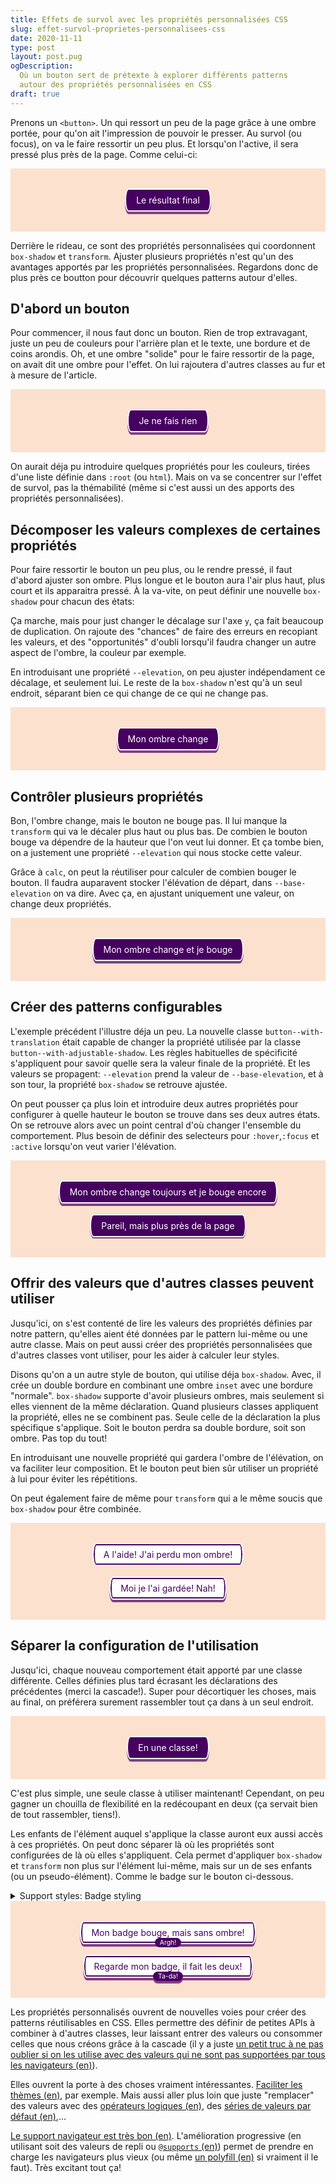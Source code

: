 ```yaml
---
title: Effets de survol avec les propriétés personnalisées CSS
slug: effet-survol-proprietes-personnalisees-css
date: 2020-11-11
type: post
layout: post.pug
ogDescription:
  Où un bouton sert de prétexte à explorer différents patterns
  autour des propriétés personnalisées en CSS
draft: true
---
```

<style class="d--none">
  .demo-content {
    background-color: #fbe1ce;
    padding: 2rem;
    text-align: center;
  }
</style>

Prenons un `<button>`. Un qui ressort un peu de la page grâce à une ombre portée, pour qu'on ait l'impression de pouvoir le presser. Au survol (ou focus), on va le faire ressortir un peu plus. Et lorsqu'on l'active, il sera pressé plus près de la page. Comme celui-ci:

<div class="demo demo--shallow demo--centered">
  <div class="demo-content">
    <button class="button button--with-elevation button--with-elevation__elevate">
      Le résultat final
    </button>
  </div>
</div>

Derrière le rideau, ce sont des propriétés personnalisées qui coordonnent `box-shadow` et `transform`. Ajuster plusieurs propriétés n'est qu'un des avantages apportés par les propriétés personnalisées. Regardons donc de plus près ce boutton pour découvrir quelques patterns autour d'elles.

D'abord un bouton
---

Pour commencer, il nous faut donc un bouton. Rien de trop extravagant, juste un peu de couleurs pour l'arrière plan et le texte, une bordure et de coins arondis. Oh, et une ombre "solide" pour le faire ressortir de la page, on avait dit une ombre pour l'effet. On lui rajoutera d'autres classes au fur et à mesure de l'article.

<style>
  /*
    Utiliser un classe permettra d'éviter
    de cibler tous les boutons de la page
  */
  .button {
    font: inherit;
    border-radius: 0.375rem / 50% ;
    background: #460160;
    color: white;
    border: solid 0.125rem white;
    padding: 0.5rem 1rem;
    box-shadow: 0 0.25rem 0 RGBA(70, 1, 96, 0.7);
  }
</style>

<div class="demo demo--shallow demo--centered">
  <div class="demo-content">
    <button class="button">Je ne fais rien</button>
  </div>
</div>

On aurait déja pu introduire quelques propriétés pour les couleurs, tirées d'une liste définie dans `:root` (ou `html`). Mais on va se concentrer sur l'effet de survol, pas la thémabilité (même si c'est aussi un des apports des propriétés personnalisées).

Décomposer les valeurs complexes de certaines propriétés
---

Pour faire ressortir le bouton un peu plus, ou le rendre pressé, il faut d'abord ajuster son ombre. Plus longue et le bouton aura l'air plus haut, plus court et ils apparaitra pressé. À la va-vite, on peut définir une nouvelle `box-shadow` pour chacun des états:

<style>
  .button--with-static-adjustable-shadows:hover,
  .button--with-static-adjustable-shadows:focus {
    box-shadow: 0 0.375rem 0 RGBA(70, 1, 96, 0.7);
  }

  .button--with-static-adjustable-shadows:active {
    box-shadow: 0 0.125rem 0 RGBA(70, 1, 96, 0.7);
  }
</style>

Ça marche, mais pour just changer le décalage sur l'axe `y`, ça fait beaucoup de duplication. On rajoute des "chances" de faire des erreurs en recopiant les valeurs, et des "opportunités" d'oubli lorsqu'il faudra changer un autre aspect de l'ombre, la couleur par exemple.

En introduisant une propriété `--elevation`, on peu ajuster indépendament ce décalage, et seulement lui. Le reste de la `box-shadow` n'est qu'à un seul endroit, séparant bien ce qui change de ce qui ne change pas.

<style>
  .button--with-adjustable-shadows {
    --elevation: 0.25rem;
    box-shadow: 0 var(--elevation) 0 RGBA(70, 1, 96, 0.7);
  }

  .button--with-adjustable-shadows:hover,
  .button--with-adjustable-shadows:focus {
    --elevation: 0.375rem;
  }

  .button--with-adjustable-shadows:active {
    --elevation: 0.125rem;
  }
</style>

<div class="demo demo--shallow demo--centered">
  <div class="demo-content">
    <button class="button button--with-adjustable-shadows">Mon ombre change</button>
  </div>
</div>

Contrôler plusieurs propriétés
---

Bon, l'ombre change, mais le bouton ne bouge pas. Il lui manque la `transform` qui va le décaler plus haut ou plus bas. De combien le bouton bouge va dépendre de la hauteur que l'on veut lui donner. Et ça tombe bien, on a justement une propriété `--elevation` qui nous stocke cette valeur.

Grâce à `calc`, on peut la réutiliser pour calculer de combien bouger le bouton. Il faudra auparavent stocker l'élévation de départ, dans `--base-elevation` on va dire. Avec ça, en ajustant uniquement une valeur, on change deux propriétés.

<style>
  .button--with-translation {
    --base-elevation: 0.25rem;
    --elevation: var(--base-elevation);
    transform: translateY(calc(var(--base-elevation) - var(--elevation)));
  }
</style>

<div class="demo demo--shallow demo--centered">
  <div class="demo-content">
    <button class="button button--with-adjustable-shadows button--with-translation">Mon ombre change et je bouge</button>
  </div>
</div>

Créer des patterns configurables
---

L'exemple précédent l'illustre déja un peu. La nouvelle classe `button--with-translation` était capable de changer la propriété  utilisée par la classe `button--with-adjustable-shadow`. Les règles habituelles de spécificité s'appliquent pour savoir quelle sera la valeur finale de la propriété. Et les valeurs se propagent:
`--elevation` prend la valeur de `--base-elevation`, et à son tour, la propriété `box-shadow` se retrouve ajustée.

On peut pousser ça plus loin et introduire deux autres propriétés pour configurer à quelle hauteur le bouton se trouve dans ses deux autres états. On se retrouve alors avec un point central d'où changer l'ensemble du comportement. Plus besoin de définir des selecteurs pour `:hover`,`:focus` et `:active` lorsqu'on veut varier l'élévation.

<style>
  .button--configurable {
    --base-elevation: 0.25rem;
    --up-elevation: 0.375rem;
    --down-elevation: 0.125rem;
  }

  .button--configurable:hover,
  .button--configurable:focus {
    --elevation: var(--up-elevation);
  }

  .button--configurable:active {
    --elevation: var(--down-elevation);
  }

  .button--configurable-low {
    --base-elevation: 0.125rem;
    --up-elevation: 0.1875rem;
    --down-elevation: 0.0625rem;
  }
</style>

<div class="demo demo--shallow demo--centered">
  <div class="demo-content">
    <button class="button button--with-adjustable-shadows button--with-translation">Mon ombre change toujours et je bouge encore</button>
    <br><br>
    <button class="button button--with-adjustable-shadows button--with-translation button--configurable button--configurable-low">Pareil, mais plus près de la page</button>
  </div>
</div>

Offrir des valeurs que d'autres classes peuvent utiliser
---

Jusqu'ici, on s'est contenté de lire les valeurs des propriétés définies par notre pattern, qu'elles aient été données par le pattern lui-même ou une autre classe. Mais on peut aussi créer des propriétés personnalisées que d'autres classes vont utiliser, pour les aider à calculer leur styles.

Disons qu'on a un autre style de bouton, qui utilise déja `box-shadow`. Avec, il crée un double bordure en combinant une ombre `inset` avec une bordure "normale". `box-shadow` supporte d'avoir plusieurs ombres, mais seulement si elles viennent de la même déclaration. Quand plusieurs classes appliquent la propriété, elles ne se combinent pas. Seule celle de la déclaration la plus spécifique s'applique. Soit le bouton perdra sa double bordure, soit son ombre. Pas top du tout!

En introduisant une nouvelle propriété qui gardera l'ombre de l'élévation, on va faciliter leur composition. Et le bouton peut bien sûr utiliser un propriété à lui pour éviter les répétitions.

On peut également faire de même pour `transform` qui a le même soucis que `box-shadow` pour être combinée.

<style>
  .button--secondary {
    --shadow-inset: inset 0 0 0 0.125rem #460160;
    box-shadow: var(--shadow-inset);
    background: white;
    color: #460160;
  }

  .button--with-composable-shadow {
    --shadow-elevation: 0 var(--elevation) 0 RGBA(70, 1, 96, 0.7);
    box-shadow: var(--shadow-elevation);
  }

  .button--with-composable-transform {
    --transform-elevation: translateY(calc(var(--base-elevation) - var(--elevation)));
    transform: var(--transform-elevation);
  }

  .button--secondary.button--with-composable-shadow {
    box-shadow: var(--shadow-inset), var(--shadow-elevation);
  }
</style>

<div class="demo demo--shallow demo--centered">
  <div class="demo-content">
    <button class="button button--secondary button--with-adjustable-shadows button--with-translation">A l'aide! J'ai perdu mon ombre!</button>
    <br><br>
    <button class="button button--secondary button--with-adjustable-shadows button--with-composable-shadow button--with-composable-transform button--with-translation">
    Moi je l'ai gardée! Nah!
    </button>
  </div>
</div>

Séparer la configuration de l'utilisation
---

Jusqu'ici, chaque nouveau comportement était apporté par une classe différente. Celles définies plus tard écrasant les déclarations des précédentes (merci la cascade!). Super pour décortiquer les choses, mais au final, on préférera surement rassembler tout ça dans à un seul endroit.

<style>
  .button--fancy {
    /*La configuration du pattern*/
    --base-elevation: 0.25rem;
    --up-elevation: 0.375rem;
    --down-elevation: 0.125rem;

    /*La propriété qui change `box-shadow` et `transform`*/
    --elevation: var(--base-elevation);

    /*Des variables pour aider à composer l'ombre et la transformation*/
    --shadow-elevation: 0 var(--elevation) 0 RGBA(70, 1, 96, 0.7);
    --transform-elevation: translateY(calc(var(--base-elevation) - var(--elevation)));

    /*L'application avec les propriétés CSS*/
    box-shadow: var(--shadow-elevation);
    transform: var(--transform-elevation);
  }

  /*Les changements pour les différents états*/
  .button--fancy:hover,
  .button--fancy:focus {
    --elevation: var(--up-elevation);
  }

  .button--fancy:active {
    --elevation: var(--down-elevation);
  }

  /*Et n'oublions pas la combinaison avec l'autre bouton*/
  .button--secondary.button--fancy {
    box-shadow: var(--shadow-inset), var(--shadow-elevation);
  }
</style>

<div class="demo demo--shallow demo--centered">
  <div class="demo-content">
    <button class="button button--fancy">En une classe!</button>
  </div>
</div>

C'est plus simple, une seule classe à utiliser maintenant! Cependant, on peu gagner un chouilla de flexibilité en la redécoupant en deux (ça servait bien de tout rassembler, tiens!).

Les enfants de l'élément auquel s'applique la classe auront eux aussi accès à ces propriétés. On peut donc séparer là où les propriétés sont configurées de là où elles s'appliquent. Cela permet d'appliquer `box-shadow` et `transform` non plus sur l'élément lui-même, mais sur un de ses enfants (ou un pseudo-élément). Comme le badge sur le bouton ci-dessous.

<style>
  .button--with-elevation {
    /*La configuration du pattern*/
    --base-elevation: 0.25rem;
    --up-elevation: 0.375rem;
    --down-elevation: 0.125rem;

    /*La propriété qui change `box-shadow` et `transform`*/
    --elevation: var(--base-elevation);

    /*Des variables pour aider à composer l'ombre et la transformation*/
    /*Couleur sans transparence pour éviter que les opacités ne se composent*/
    --shadow-elevation: 0 var(--elevation) 0 #853D84;
    --transform-elevation: translateY(calc(var(--base-elevation) - var(--elevation)));
  }

  /*Les changements pour les différents états*/
  .button--with-elevation:hover,
  .button--with-elevation:focus {
    --elevation: var(--up-elevation);
  }

  .button--with-elevation:active {
    --elevation: var(--down-elevation);
  }

  /*The trigger for actually lifting the button*/
  .button--with-elevation__elevate {
    box-shadow: var(--shadow-elevation);
    transform: var(--transform-elevation);
  }

  /*Et n'oublions pas la combinaison avec l'autre bouton*/
  .button--with-elevation__elevate.button--secondary {
    box-shadow: var(--shadow-inset), var(--shadow-elevation);
  }
</style>
<details class="column--expanded hljs">
  <summary class="code-like">Support styles: Badge styling</summary>

  <style>
.button--with-badge {
  position: relative;
}

.button--with-badge__badge {
  position: absolute;
  top: 100%;
  left: 0;
  right: 0;
  max-width: max-content;
  margin-left: auto;
  margin-right: auto;
  margin-top: -0.75em;
  font-size: 0.75em;
  padding: 0.125em 0.75em;
  background-color: #460160;
  color: white;
  border-radius: 9999px;
}
  </style>

</details>

<div class="demo demo--shallow demo--centered">
  <div class="demo-content">
    <button class="button button--secondary button--fancy button--with-badge">
      <span>Mon badge bouge, mais sans ombre!</span>
      <span class="button--with-badge__badge">Argh!</span>
    </button>
    <br>
    <br>
    <button class="button button--with-badge button--secondary button--with-elevation button--with-elevation__elevate">
      <span>Regarde mon badge, il fait les deux!</span>
      <span class="button--with-badge__badge button--with-elevation__elevate">Ta-da!</span>
    </button>
  </div>
</div>

Les propriétés personnalisés ouvrent de nouvelles voies pour créer des patterns réutilisables en CSS. Elles permettre des définir de petites APIs à combiner à d'autres classes, leur laissant entrer des valeurs ou consommer celles que nous créons grâce à la cascade (il y a juste [un petit truc à ne pas oublier si on les utilise avec des valeurs qui ne sont pas supportées par tous les navigateurs (en)][css-custom-props-gotcha]).

Elles ouvrent la porte à des choses vraiment intéressantes. [Faciliter les thèmes (en)][css-custom-props-theming], par exemple. Mais aussi aller plus loin que juste "remplacer" des valeurs avec des [opérateurs logiques (en)][css-custom-props-logical], des [séries de valeurs par défaut (en)][css-custom-props-stacks],...

[Le support navigateur est très bon (en)][css-custom-props-browser-support]. L'amélioration progressive (en utilisant soit des valeurs de repli ou [`@supports` (en)][css-custom-props-support]) permet de prendre en charge les navigateurs plus vieux (ou même [un polyfill (en)][css-custom-props-polyfill] si vraiment il le faut). Très excitant tout ça!

[css-custom-props-logical]: https://css-tricks.com/logical-operations-with-css-variables/
[css-custom-props-stacks]: https://css-tricks.com/using-custom-property-stacks-to-tame-the-cascade/
[css-custom-props-browser-support]: https://caniuse.com/css-variables
[css-custom-props-polyfill]: https://github.com/nuxodin/ie11CustomProperties
[css-custom-props-support]: https://stackoverflow.com/a/38012166
[css-custom-props-theming]: https://csswizardry.com/2016/10/pragmatic-practical-progressive-theming-with-custom-properties/
[css-custom-props-gotcha]: https://adactio.com/journal/16993
